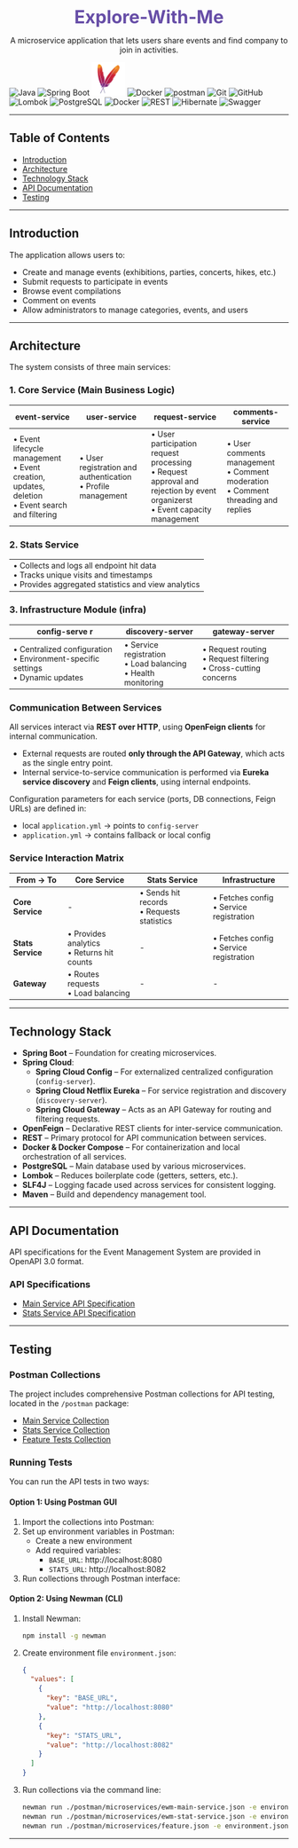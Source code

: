 <p align="center">
  <strong><span style="font-size: 32px; color: #674ea7;">Explore-With-Me</span></strong>
</p>

<p align="center">A microservice application that lets users share events and find company to join in activities.</p>

<img src="https://raw.githubusercontent.com/marwin1991/profile-technology-icons/refs/heads/main/icons/java.png" alt="Java" width="60" height="60"/>
<img src="https://raw.githubusercontent.com/marwin1991/profile-technology-icons/refs/heads/main/icons/spring_boot.png" alt="Spring Boot" width="60" height="60"/>
<img src="https://github.com/devicons/devicon/blob/master/icons/maven/maven-original.svg" title="Maven" alt="Maven" width="60" height="60"/>
<img src="https://img.icons8.com/?size=100&id=22813&format=png&color=000000.png" title="Docker" alt="Docker" width="60" height="60"/>
<img src="https://img.icons8.com/?size=100&id=IoYmHUxgvrFB&format=png&color=000000.png" title="postman" alt="postman" width="60" height="60"/>
<img src="https://raw.githubusercontent.com/marwin1991/profile-technology-icons/refs/heads/main/icons/git.png" alt="Git" width="60" height="60"/>
<img src="https://raw.githubusercontent.com/marwin1991/profile-technology-icons/refs/heads/main/icons/github.png" alt="GitHub" width="60" height="60"/>
<img src="https://raw.githubusercontent.com/marwin1991/profile-technology-icons/refs/heads/main/icons/lombok.png" alt="Lombok" width="60" height="60"/>
<img src="https://raw.githubusercontent.com/marwin1991/profile-technology-icons/refs/heads/main/icons/postgresql.png" alt="PostgreSQL" width="60" height="60"/>
<img src="https://raw.githubusercontent.com/marwin1991/profile-technology-icons/refs/heads/main/icons/docker.png" alt="Docker" width="60" height="60"/>
<img src="https://raw.githubusercontent.com/marwin1991/profile-technology-icons/refs/heads/main/icons/rest.png" alt="REST" width="60" height="60"/>
<img src="https://raw.githubusercontent.com/marwin1991/profile-technology-icons/refs/heads/main/icons/hibernate.png" alt="Hibernate" width="60" height="60"/>
<img src="https://raw.githubusercontent.com/marwin1991/profile-technology-icons/refs/heads/main/icons/swagger.png" alt="Swagger" width="60" height="60"/>



------------------------------------------------------------------------------------------

## Table of Contents

- [Introduction](#introduction)
- [Architecture](#architecture)
- [Technology Stack](#technology-stack)
- [API Documentation](#api-documentation)
- [Testing](#testing)


------------------------------------------------------------------------------------------


## Introduction

The application allows users to:

- Create and manage events (exhibitions, parties, concerts, hikes, etc.)
- Submit requests to participate in events
- Browse event compilations
- Comment on events
- Allow administrators to manage categories, events, and users

------------------------------------------------------------------------------------------
## Architecture
The system consists of three main services:

### 1. Core Service (Main Business Logic)

| event-service                                                                                         | user-service                                                       | request-service                                                                                                                   | comments-service                                                                      |
|-------------------------------------------------------------------------------------------------------|--------------------------------------------------------------------|-----------------------------------------------------------------------------------------------------------------------------------|---------------------------------------------------------------------------------------|
| • Event lifecycle management<br> • Event creation, updates, deletion<br> • Event search and filtering | • User registration and authentication<br>• Profile management<br> | • User participation request processing<br> • Request approval and rejection by event organizerst<br> • Event capacity management | • User comments management<br>• Comment moderation<br>• Comment threading and replies |


### 2. Stats Service

|                                                                                                                                             |
|:--------------------------------------------------------------------------------------------------------------------------------------------|
| • Collects and logs all endpoint hit data<br>• Tracks unique visits and timestamps<br>• Provides aggregated statistics and view analytics   |


### 3. Infrastructure Module (infra)

| config-serve r                                                                      | discovery-server                                                  | gateway-server                                                       |
|-------------------------------------------------------------------------------------|-------------------------------------------------------------------|----------------------------------------------------------------------|
| • Centralized configuration<br>• Environment-specific settings<br>• Dynamic updates | • Service registration<br>• Load balancing<br>• Health monitoring | • Request routing<br>• Request filtering<br>• Cross-cutting concerns |

### Communication Between Services

All services interact via **REST over HTTP**, using **OpenFeign clients** for internal communication.

- External requests are routed **only through the API Gateway**, which acts as the single entry point.
- Internal service-to-service communication is performed via **Eureka service discovery** and **Feign clients**, using internal endpoints.

Configuration parameters for each service (ports, DB connections, Feign URLs) are defined in:

- local `application.yml` → points to `config-server`
- `application.yml` → contains fallback or local config

### Service Interaction Matrix

| From → To         | Core Service                                 | Stats Service                                | Infrastructure                             |
|-------------------|----------------------------------------------|----------------------------------------------|--------------------------------------------|
| **Core Service**  | -                                            | • Sends hit records<br>• Requests statistics | • Fetches config<br>• Service registration |
| **Stats Service** | • Provides analytics<br>• Returns hit counts | -                                            | • Fetches config<br>• Service registration |
| **Gateway**       | • Routes requests<br>• Load balancing        | -                                            | -                                          |

-----------------------------------------------------------------------------------

## Technology Stack

- **Spring Boot** – Foundation for creating microservices.
- **Spring Cloud**:
    - **Spring Cloud Config** – For externalized centralized configuration (`config-server`).
    - **Spring Cloud Netflix Eureka** – For service registration and discovery (`discovery-server`).
    - **Spring Cloud Gateway** – Acts as an API Gateway for routing and filtering requests.
- **OpenFeign** – Declarative REST clients for inter-service communication.
- **REST** – Primary protocol for API communication between services.
- **Docker & Docker Compose** – For containerization and local orchestration of all services.
- **PostgreSQL** – Main database used by various microservices.
- **Lombok** – Reduces boilerplate code (getters, setters, etc.).
- **SLF4J** – Logging facade used across services for consistent logging.
- **Maven** – Build and dependency management tool.

-----------------------------------------------------------------------------------

## API Documentation

API specifications for the Event Management System are provided in OpenAPI 3.0 format.

### API Specifications
- [Main Service API Specification][main-spec]
- [Stats Service API Specification][stats-spec]

[main-spec]: /ewm-main-service-spec.json
[stats-spec]: /ewm-stats-service-spec.json


-----------------------------------------------------------------------------------

## Testing

### Postman Collections
The project includes comprehensive Postman collections for API testing, located in the `/postman` package:

- [Main Service Collection][main-collection]
- [Stats Service Collection][stats-collection]
- [Feature Tests Collection][feature-collection]

[main-collection]: ./postman/microservices/ewm-main-service.json
[stats-collection]: ./postman/microservices/ewm-stat-service.json
[feature-collection]: ./postman/microservices/feature.json


### Running Tests

You can run the API tests in two ways:

#### Option 1: Using Postman GUI
1. Import the collections into Postman:
2. Set up environment variables in Postman:
    - Create a new environment
    - Add required variables:
        - `BASE_URL`: http://localhost:8080
        - `STATS_URL`: http://localhost:8082
3. Run collections through Postman interface:

#### Option 2: Using Newman (CLI)
1. Install Newman:
   ```bash
   npm install -g newman
   ```
2. Create environment file `environment.json`:
   ```json
   {
     "values": [
       {
         "key": "BASE_URL",
         "value": "http://localhost:8080"
       },
       {
         "key": "STATS_URL",
         "value": "http://localhost:8082"
       }
     ]
   }
   ```
3. Run collections via the command line:
   ```bash
   newman run ./postman/microservices/ewm-main-service.json -e environment.json
   newman run ./postman/microservices/ewm-stat-service.json -e environment.json
   newman run ./postman/microservices/feature.json -e environment.json
   ```

-----------------------------------------------------------------------------------
